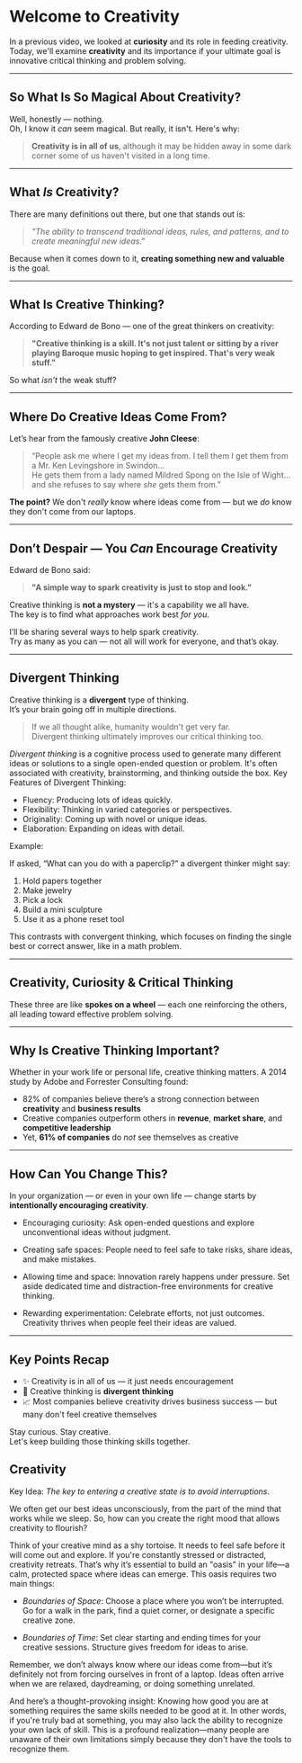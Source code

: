 
# Welcome to Creativity

In a previous video, we looked at **curiosity** and its role in feeding creativity.  Today, we'll examine **creativity** and its importance if your ultimate goal is innovative critical thinking and problem solving.

---

## So What Is So Magical About Creativity?

Well, honestly — nothing.  
Oh, I know it *can* seem magical. But really, it isn't. Here's why:

> **Creativity is in all of us**, although it may be hidden away in some dark corner some of us haven't visited in a long time.

---

## What *Is* Creativity?

There are many definitions out there, but one that stands out is:

> *"The ability to transcend traditional ideas, rules, and patterns, and to create meaningful new ideas."*

Because when it comes down to it, **creating something new and valuable** is the goal.

---

## What Is Creative Thinking?

According to Edward de Bono — one of the great thinkers on creativity:

> **"Creative thinking is a skill. It's not just talent or sitting by a river playing Baroque music hoping to get inspired. That's very weak stuff."**

So what *isn't* the weak stuff?

---

## Where Do Creative Ideas Come From?

Let’s hear from the famously creative **John Cleese**:

> “People ask me where I get my ideas from. I tell them I get them from a Mr. Ken Levingshore in Swindon…  
> He gets them from a lady named Mildred Spong on the Isle of Wight… and she refuses to say where *she* gets them from.”

**The point?** We don't *really* know where ideas come from — but we *do* know they don't come from our laptops.

---

## Don’t Despair — You *Can* Encourage Creativity

Edward de Bono said:

> **"A simple way to spark creativity is just to stop and look."**

Creative thinking is **not a mystery** — it's a capability we all have.  
The key is to find what approaches work best *for you*.

I’ll be sharing several ways to help spark creativity.  
Try as many as you can — not all will work for everyone, and that’s okay.

---

## Divergent Thinking

Creative thinking is a **divergent** type of thinking.  
It’s your brain going off in multiple directions.

> If we all thought alike, humanity wouldn't get very far.  
> Divergent thinking ultimately improves our critical thinking too.


*Divergent thinking* is a cognitive process used to generate many different ideas or solutions to a single open-ended question or problem. It's often associated with creativity, brainstorming, and thinking outside the box.
Key Features of Divergent Thinking:

- Fluency: Producing lots of ideas quickly.
- Flexibility: Thinking in varied categories or perspectives.
- Originality: Coming up with novel or unique ideas.
- Elaboration: Expanding on ideas with detail.

Example:

If asked, “What can you do with a paperclip?” a divergent thinker might say:

1. Hold papers together
2. Make jewelry
3. Pick a lock
4. Build a mini sculpture
5. Use it as a phone reset tool

This contrasts with convergent thinking, which focuses on finding the single best or correct answer, like in a math problem.

---

## Creativity, Curiosity & Critical Thinking

These three are like **spokes on a wheel** — each one reinforcing the others, all leading toward effective problem solving.

---

## Why Is Creative Thinking Important?

Whether in your work life or personal life, creative thinking matters.
A 2014 study by Adobe and Forrester Consulting found:

- 82% of companies believe there’s a strong connection between **creativity** and **business results**
- Creative companies outperform others in **revenue**, **market share**, and **competitive leadership**
- Yet, **61% of companies** do *not* see themselves as creative

---

## How Can You Change This?

In your organization — or even in your own life — change starts by **intentionally encouraging creativity**.

- Encouraging curiosity: Ask open-ended questions and explore unconventional ideas without judgment.

- Creating safe spaces: People need to feel safe to take risks, share ideas, and make mistakes.

- Allowing time and space: Innovation rarely happens under pressure. Set aside dedicated time and distraction-free environments for creative thinking.

- Rewarding experimentation: Celebrate efforts, not just outcomes. Creativity thrives when people feel their ideas are valued.


---

## Key Points Recap

- ✨ Creativity is in all of us — it just needs encouragement  
- 🔀 Creative thinking is **divergent thinking**  
- 📈 Most companies believe creativity drives business success — but many don't feel creative themselves

Stay curious. Stay creative.  
Let's keep building those thinking skills together.


## Creativity

Key Idea: *The key to entering a creative state is to avoid interruptions*.

We often get our best ideas unconsciously, from the part of the mind that works while we sleep. So, how can you create the right mood that allows creativity to flourish?

Think of your creative mind as a shy tortoise. It needs to feel safe before it will come out and explore. If you're constantly stressed or distracted, creativity retreats. That’s why it’s essential to build an "oasis" in your life—a calm, protected space where ideas can emerge. This oasis requires two main things:

- *Boundaries of Space*: Choose a place where you won’t be interrupted. Go for a walk in the park, find a quiet corner, or designate a specific creative zone.

- *Boundaries of Time*: Set clear starting and ending times for your creative sessions. Structure gives freedom for ideas to arise.

Remember, we don’t always know where our ideas come from—but it’s definitely not from forcing ourselves in front of a laptop. Ideas often arrive when we are relaxed, daydreaming, or doing something unrelated.

And here’s a thought-provoking insight: Knowing how good you are at something requires the same skills needed to be good at it. In other words, if you're truly bad at something, you may also lack the ability to recognize your own lack of skill. This is a profound realization—many people are unaware of their own limitations simply because they don't have the tools to recognize them.